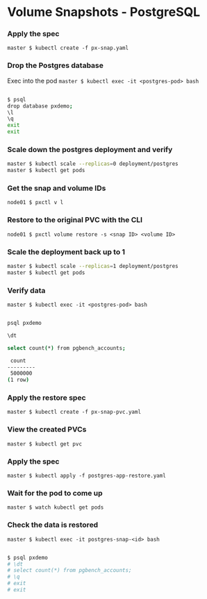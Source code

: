 # Volume Snapshots - PostgreSQL

### Apply the spec
`master $ kubectl create -f px-snap.yaml`

### Drop the Postgres database
Exec into the pod
`master $ kubectl exec -it <postgres-pod> bash`

```bash

$ psql
drop database pxdemo;
\l
\q
exit
exit
```

### Scale down the postgres deployment and verify
```bash
master $ kubectl scale --replicas=0 deployment/postgres
master $ kubectl get pods
```

### Get the snap and volume IDs
`node01 $ pxctl v l`

### Restore to the original PVC with the CLI
`node01 $ pxctl volume restore -s <snap ID> <volume ID>`

### Scale the deployment back up to 1
```bash
master $ kubectl scale --replicas=1 deployment/postgres
master $ kubectl get pods
```

### Verify data
`master $ kubectl exec -it <postgres-pod> bash`

```bash

psql pxdemo

\dt

select count(*) from pgbench_accounts;

 count  
---------
 5000000
(1 row)
```

### Apply the restore spec
`master $ kubectl create -f px-snap-pvc.yaml`

### View the created PVCs
`master $ kubectl get pvc`

### Apply the spec
`master $ kubectl apply -f postgres-app-restore.yaml`

### Wait for the pod to come up
`master $ watch kubectl get pods`

### Check the data is restored
`master $ kubectl exec -it postgres-snap-<id> bash`

```bash

$ psql pxdemo
# \dt
# select count(*) from pgbench_accounts;
# \q
# exit
# exit
```
